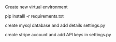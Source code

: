 Create new virtual environment 

pip installl -r requirements.txt

create mysql database and add details settings.py

create stripe account and add API keys in settings.py
